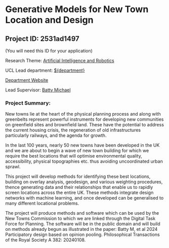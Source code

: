 # Generative Models for New Town Location and Design

## Project ID: **2531ad1497**
(You will need this ID for your application)

Research Theme: [Artificial Intelligence and Robotics](../themes/artificial-intelligence-and-robotics.md)

UCL Lead department: [${department}](../departments/centre-for-advanced-spatial-analysis.md)

[Department Website](https://www.ucl.ac.uk/bartlett/casa)

Lead Supervisor: [Batty Michael](https://profiles.ucl.ac.uk/11266)

### Project Summary:

New towns lie at the heart of the physical planning process and along with greenbelts represent powerful instruments for developing new communities on greenfield sites and brownfield land. These have the potential to address the current housing crisis, the regeneration of old infrastructures particularly railways, and the agenda for growth. 

In the last 100 years, nearly 50 new towns have been developed in the UK and we are about to begin a wave of new town building for which we require the best locations that will optimise environmental quality, accessibility, physical topographies etc. thus avoiding uncoordinated urban sprawl. 

This project will develop methods for identifying these best locations, building on overlay analysis, geodesign, and various weighting procedures, thence generating data and their relationships that enable us to rapidly screen locations across the entire UK. These methods integrate design networks with machine learning, and once developed can be generalised to many different locational problems. 

The project will produce methods and software which can be used by the New Towns Commission to which we are linked through the Digital Task Force for Planning. The software will be in the public domain and will build on methods already begun as illustrated in the paper: Batty M, et al 2024 Participatory design based on opinion pooling. Philosophical Transactions of the Royal Society A 382: 20240108.
